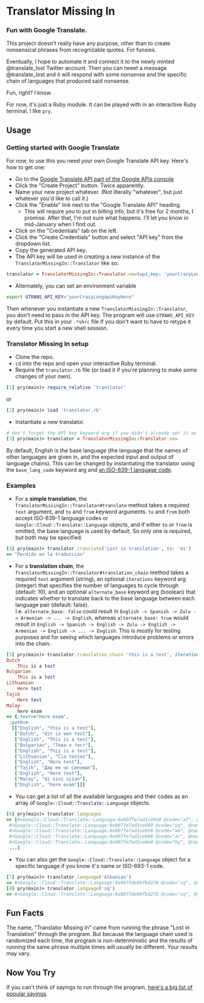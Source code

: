 # Translator Missing In
### Fun with Google Translate.
This project doesn't really have any purpose, other than to create nonsensical phrases from recognizable quotes. For funsies.

Eventually, I hope to automate it and connect it to the newly minted @translate_lost Twitter account. Then you can tweet a message @translate_lost and it will respond with some nonsense and the specific chain of languages that produced said nonsense.

Fun, right? I know.

For now, it's just a Ruby module. It can be played with in an interactive Ruby terminal. I like `pry`.

## Usage
### Getting started with Google Translate
For now, to use this you need your own Google Translate API key. Here's how to get one:
* Go to the [Google Translate API part of the Google APIs console](https://console.developers.google.com/apis/api/translate/overview)
* Click the "Create Project" button. Twice apparently.
* Name your new project whatever. (Not literally "whatever", but just whatever you'd like to call it.)
* Click the "Enable" link next to the "Google Translate API" heading.
  * This will require you to put in billing info, but it's free for 2 months, I promise. After that, I'm not sure what happens. I'll let you know in mid-January when I find out.
* Click on the "Credentials" tab on the left.
* Click the "Create Credentials" button and select "API key" from the dropdown list.
* Copy the generated API key.
* The API key will be used in creating a new instance of the `TranslatorMissingIn::Translator` like so:
```rb
translator = TranslatorMissingIn::Translator.new(api_key: 'yourCrazyLongApiKeyHere')
```
* Alternately, you can set an environment variable
```sh
export GTRANS_API_KEY="yourCrazyLongApiKeyHere"
```
Then whenever you instantiate a new `TranslatorMissingIn::Translator`, you don't need to pass in the API key. The program will use `GTRANS_API_KEY` by default. Put this in your `.*shrc` file if you don't want to have to retype it every time you start a new shell session.

### Translator Missing In setup
* Clone the repo.
* `cd` into the repo and open your interactive Ruby terminal.
* Require the `translator.rb` file (or load it if you're planning to make some changes of your own).
```rb
[1] pry(main)> require_relative 'translator'
```
or
```rb
[2] pry(main)> load 'translator.rb'
```
* Instantiate a new translator.
```rb
# don't forget the API key keyword arg if you didn't already set it as an env var
[3] pry(main)> translator = TranslatorMissingIn::Translator.new
```
By default, English is the base language (the language that the names of other languages are given in, and the expected input and output of language chains). This can be changed by instantiating the translator using the `base_lang_code` keyword arg and [an ISO-639-1 language code](https://en.wikipedia.org/wiki/List_of_ISO_639-1_codes).
### Examples
* For a **simple translation**, the `TranslatorMissingIn::Translator#translate` method takes a required `text` argument, and `to` and `from` keyword arguments. `to` and `from` both accept ISO-639-1 language codes or `Google::Cloud::Translate::Language` objects, and if either `to` or `from` is omitted, the base language is used by default. So only one is required, but both may be specified.
```rb
[4] pry(main)> translator.translate('Lost in translation', to: 'es')
=> "Perdido en la traducción"
```
* For a **translation chain**, the `TranslatorMissingIn::Translator#translation_chain` method takes a required `text` argument (string), an optional `iterations` keyword arg (integer) that specifies the number of languages to cycle through (default: 10), and an optional `alternate_base` keyword arg (boolean) that indicates whether to translate back to the base language between each language pair (default: false).  
I.e. `alternate_base: false` could result in `English -> Spanish -> Zulu -> Armenian -> ... -> English`, whereas `alternate_base: true` would result in `English -> Spanish -> English -> Zulu -> English -> Armenian -> English -> ... -> English`. This is mostly for testing purposes and for seeing which languages introduce problems or errors into the chain.  
```rb
[5] pry(main)> translator.translation_chain 'this is a test', iterations: 5, alternate_base: true
Dutch
	This is a test
Bulgarian
	This is a test
Lithuanian
	Here test
Tajik
	Here test
Malay
	here exam
=> {:text=>"here exam",
 :path=>
  [["English", "this is a test"],
   ["Dutch", "dit is een test"],
   ["English", "This is a test"],
   ["Bulgarian", "Това е тест"],
   ["English", "This is a test"],
   ["Lithuanian", "Čia testas"],
   ["English", "Here test"],
   ["Tajik", "Дар ин ҷо санҷиши"],
   ["English", "Here test"],
   ["Malay", "di sini ujian"],
   ["English", "here exam"]]}
```
* You can get a list of all the available languages and their codes as an array of `Google::Cloud::Translate::Language` objects.
```rb
[6] pry(main)> translator.languages
=> [#<Google::Cloud::Translate::Language:0x007fe7ad1ce9a8 @code="af", @name="Afrikaans">,
 #<Google::Cloud::Translate::Language:0x007fe7ad1ce980 @code="sq", @name="Albanian">,
 #<Google::Cloud::Translate::Language:0x007fe7ad1ce958 @code="am", @name="Amharic">,
 #<Google::Cloud::Translate::Language:0x007fe7ad1ce908 @code="ar", @name="Arabic">,
 #<Google::Cloud::Translate::Language:0x007fe7ad1ce8e0 @code="hy", @name="Armenian">,
 ...]
```
* You can also get the `Google::Cloud::Translate::Language` object for a specific language if you know it's name or ISO-693-1 code.
```rb
[7] pry(main)> translator.language('Albanian')
=> #<Google::Cloud::Translate::Language:0x007fde00fbd278 @code="sq", @name="Albanian">
[8] pry(main)> translator.language('sq')
=> #<Google::Cloud::Translate::Language:0x007fde00fbd278 @code="sq", @name="Albanian">
```

## Fun Facts
The name, "Translator Missing In" came from running the phrase "Lost in Translation" through the program. But because the language chain used is randomized each time, the program is non-deterministic and the results of running the same phrase multiple times will usually be different. Your results may vary.

## Now You Try
If you can't think of sayings to run through the program, [here's a big list of popular sayings](http://www.curatedquotes.com/famous-quotes/).
